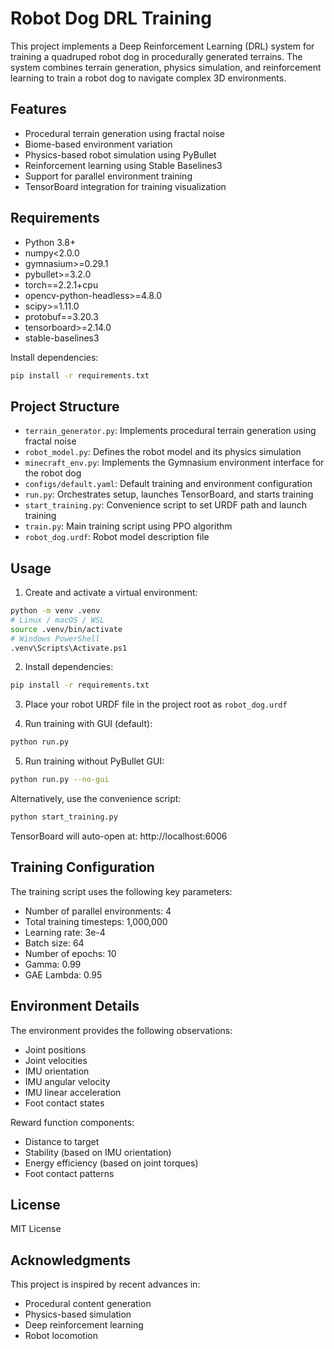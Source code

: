# Robot Dog DRL Training

This project implements a Deep Reinforcement Learning (DRL) system for training a quadruped robot dog in procedurally generated terrains. The system combines terrain generation, physics simulation, and reinforcement learning to train a robot dog to navigate complex 3D environments.

## Features

- Procedural terrain generation using fractal noise
- Biome-based environment variation
- Physics-based robot simulation using PyBullet
- Reinforcement learning using Stable Baselines3
- Support for parallel environment training
- TensorBoard integration for training visualization

## Requirements

- Python 3.8+
- numpy<2.0.0
- gymnasium>=0.29.1
- pybullet>=3.2.0
- torch==2.2.1+cpu
- opencv-python-headless>=4.8.0
- scipy>=1.11.0
- protobuf==3.20.3
- tensorboard>=2.14.0
- stable-baselines3

Install dependencies:
```bash
pip install -r requirements.txt
```

## Project Structure

- `terrain_generator.py`: Implements procedural terrain generation using fractal noise
- `robot_model.py`: Defines the robot model and its physics simulation
- `minecraft_env.py`: Implements the Gymnasium environment interface for the robot dog
- `configs/default.yaml`: Default training and environment configuration
- `run.py`: Orchestrates setup, launches TensorBoard, and starts training
- `start_training.py`: Convenience script to set URDF path and launch training
- `train.py`: Main training script using PPO algorithm
- `robot_dog.urdf`: Robot model description file

## Usage

1. Create and activate a virtual environment:
```bash
python -m venv .venv
# Linux / macOS / WSL
source .venv/bin/activate
# Windows PowerShell
.venv\Scripts\Activate.ps1
```

2. Install dependencies:
```bash
pip install -r requirements.txt
```

3. Place your robot URDF file in the project root as `robot_dog.urdf`

4. Run training with GUI (default):
```bash
python run.py
```

5. Run training without PyBullet GUI:
```bash
python run.py --no-gui
```

Alternatively, use the convenience script:
```bash
python start_training.py
```

TensorBoard will auto-open at: http://localhost:6006

## Training Configuration

The training script uses the following key parameters:
- Number of parallel environments: 4
- Total training timesteps: 1,000,000
- Learning rate: 3e-4
- Batch size: 64
- Number of epochs: 10
- Gamma: 0.99
- GAE Lambda: 0.95

## Environment Details

The environment provides the following observations:
- Joint positions
- Joint velocities
- IMU orientation
- IMU angular velocity
- IMU linear acceleration
- Foot contact states

Reward function components:
- Distance to target
- Stability (based on IMU orientation)
- Energy efficiency (based on joint torques)
- Foot contact patterns

## License

MIT License

## Acknowledgments

This project is inspired by recent advances in:
- Procedural content generation
- Physics-based simulation
- Deep reinforcement learning
- Robot locomotion 
